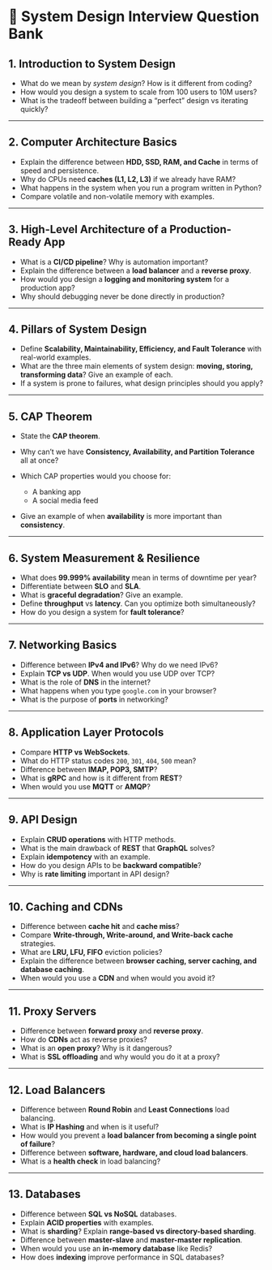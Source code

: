 

# 📝 System Design Interview Question Bank

## 1. Introduction to System Design

* What do we mean by *system design*? How is it different from coding?
* How would you design a system to scale from 100 users to 10M users?
* What is the tradeoff between building a “perfect” design vs iterating quickly?

---

## 2. Computer Architecture Basics

* Explain the difference between **HDD, SSD, RAM, and Cache** in terms of speed and persistence.
* Why do CPUs need **caches (L1, L2, L3)** if we already have RAM?
* What happens in the system when you run a program written in Python?
* Compare volatile and non-volatile memory with examples.

---

## 3. High-Level Architecture of a Production-Ready App

* What is a **CI/CD pipeline**? Why is automation important?
* Explain the difference between a **load balancer** and a **reverse proxy**.
* How would you design a **logging and monitoring system** for a production app?
* Why should debugging never be done directly in production?

---

## 4. Pillars of System Design

* Define **Scalability, Maintainability, Efficiency, and Fault Tolerance** with real-world examples.
* What are the three main elements of system design: **moving, storing, transforming data**? Give an example of each.
* If a system is prone to failures, what design principles should you apply?

---

## 5. CAP Theorem

* State the **CAP theorem**.
* Why can’t we have **Consistency, Availability, and Partition Tolerance** all at once?
* Which CAP properties would you choose for:

  * A banking app
  * A social media feed
* Give an example of when **availability** is more important than **consistency**.

---

## 6. System Measurement & Resilience

* What does **99.999% availability** mean in terms of downtime per year?
* Differentiate between **SLO** and **SLA**.
* What is **graceful degradation**? Give an example.
* Define **throughput** vs **latency**. Can you optimize both simultaneously?
* How do you design a system for **fault tolerance**?

---

## 7. Networking Basics

* Difference between **IPv4 and IPv6**? Why do we need IPv6?
* Explain **TCP vs UDP**. When would you use UDP over TCP?
* What is the role of **DNS** in the internet?
* What happens when you type `google.com` in your browser?
* What is the purpose of **ports** in networking?

---

## 8. Application Layer Protocols

* Compare **HTTP vs WebSockets**.
* What do HTTP status codes `200`, `301`, `404`, `500` mean?
* Difference between **IMAP, POP3, SMTP**?
* What is **gRPC** and how is it different from **REST**?
* When would you use **MQTT** or **AMQP**?

---

## 9. API Design

* Explain **CRUD operations** with HTTP methods.
* What is the main drawback of **REST** that **GraphQL** solves?
* Explain **idempotency** with an example.
* How do you design APIs to be **backward compatible**?
* Why is **rate limiting** important in API design?

---

## 10. Caching and CDNs

* Difference between **cache hit** and **cache miss**?
* Compare **Write-through, Write-around, and Write-back cache** strategies.
* What are **LRU, LFU, FIFO** eviction policies?
* Explain the difference between **browser caching, server caching, and database caching**.
* When would you use a **CDN** and when would you avoid it?

---

## 11. Proxy Servers

* Difference between **forward proxy** and **reverse proxy**.
* How do **CDNs** act as reverse proxies?
* What is an **open proxy**? Why is it dangerous?
* What is **SSL offloading** and why would you do it at a proxy?

---

## 12. Load Balancers

* Difference between **Round Robin** and **Least Connections** load balancing.
* What is **IP Hashing** and when is it useful?
* How would you prevent a **load balancer from becoming a single point of failure**?
* Difference between **software, hardware, and cloud load balancers**.
* What is a **health check** in load balancing?

---

## 13. Databases

* Difference between **SQL vs NoSQL** databases.
* Explain **ACID properties** with examples.
* What is **sharding**? Explain **range-based vs directory-based sharding**.
* Difference between **master-slave** and **master-master replication**.
* When would you use an **in-memory database** like Redis?
* How does **indexing** improve performance in SQL databases?


